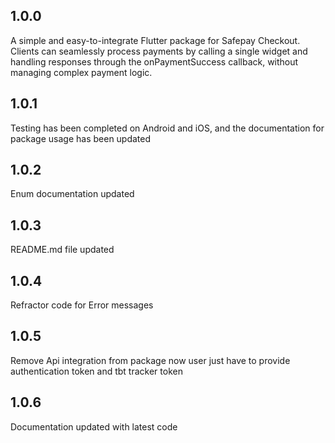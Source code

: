 ## 1.0.0

A simple and easy-to-integrate Flutter package for Safepay Checkout. Clients can seamlessly process payments by calling a single widget and handling responses through the onPaymentSuccess callback, without managing complex payment logic.

## 1.0.1

Testing has been completed on Android and iOS, and the documentation for package usage has been
updated

## 1.0.2

Enum documentation updated

## 1.0.3

README.md file updated

## 1.0.4

Refractor code for Error messages

## 1.0.5

Remove Api integration from package now user just have to provide authentication token and tbt tracker token

## 1.0.6

Documentation updated with latest code